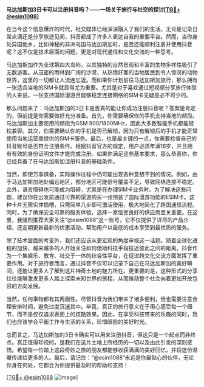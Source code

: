 **马达加斯加3日卡可以注册抖音吗？——一场关于旅行与社交的探讨[[TG💪+ @esim1088](https://t.me/s/esim1088)]**

在当今这个信息爆炸的时代，社交媒体已经深深融入了我们的生活。无论是记录日常点滴还是分享旅途见闻，抖音都成了许多人表达自我的重要平台。然而，当你身处异国他乡，比如神秘的非洲岛国马达加斯加时，是否还能顺利注册并使用抖音呢？这不仅是技术层面的问题，更是对现代通信和文化交流的一种思考。

马达加斯加作为全球第四大岛屿，以其独特的自然景观和丰富的生物多样性吸引了无数游客。从茂密的雨林到广阔的沙漠，从热情好客的当地居民到令人惊叹的动物世界，这里的一切都让人流连忘返。而如果你计划前往马达加斯加旅行，那么拥有一张适合当地的SIM卡就显得尤为重要。尤其是对于喜欢通过短视频分享旅行体验的人来说，一张支持国际漫游且能够稳定连接网络的SIM卡无疑是必不可少的。

那么问题来了：马达加斯加的3日卡是否真的能让你成功注册抖音呢？答案是肯定的，但前提是你需要做好充分准备。首先，你需要确保你的手机支持当地的频段。马达加斯加主要使用的频段为GSM 900/1800MHz，因此大多数智能手机都能轻松兼容。其次，你需要确认你的手机是否已解锁，因为只有解锁后的手机才能正常使用当地运营商提供的SIM卡服务。最后，也是最关键的一点，你需要检查自己的抖音账号是否符合注册条件。根据抖音官方的规定，用户必须年满16岁，并且拥有有效的身份证明文件才能完成注册。如果你满足这些基本要求，那么恭喜你，你已经具备了在马达加斯加注册抖音的基础条件。

当然，即使万事俱备，实际操作过程中仍可能出现各种意想不到的情况。例如，由于马达加斯加地处偏远地区，部分地区可能信号覆盖不足，导致网络连接不稳定。此外，语言障碍也可能成为阻碍，尤其是在办理SIM卡业务时。为了解决这些问题，建议你在出发前通过可靠的渠道购买一张预装了国际漫游功能的ESIM卡。这种卡片无需实体插槽，只需简单几步即可激活使用，极大地简化了跨国通信流程。同时，为了确保安全可靠的服务体验，选择一家信誉良好的供应商至关重要。在这里，我强烈推荐大家关注“@esim1088”这一账号，它不仅提供了详尽的产品介绍，还定期更新最新的优惠活动，帮助用户以最低的成本享受到最优质的服务。

除了技术层面的考量外，我们还应该从更宏观的角度审视这一话题。随着全球化进程的加快，越来越多的人开始关注如何借助科技手段拉近彼此之间的距离。抖音作为一个集娱乐、教育、社交于一体的综合性平台，在促进跨文化交流方面发挥了重要作用。对于旅行者而言，通过抖音不仅可以记录下自己在马达加斯加的美好瞬间，还能让更多人了解到这片神奇土地的魅力所在。更重要的是，这种形式的分享往往能够激发更多人踏上探索未知世界的旅程，从而推动整个社会向着更加开放包容的方向发展。

当然，任何事物都有其两面性。尽管抖音为我们带来了诸多便利，但也需要注意合理安排时间，避免过度沉迷其中。毕竟，真正的旅行意义在于用心感受每一个细节，而不是仅仅追求表面上的炫酷效果。因此，在享受科技带来的乐趣的同时，我们也应该学会平衡工作与生活的关系，珍惜眼前的美好时光。

总而言之，马达加斯加的3日卡确实可以用来注册抖音，但这只是一个起点而非终点。真正值得珍视的，是我们在这片土地上所经历的一切以及由此引发的深刻感悟。希望每一位踏上这段奇妙之旅的朋友都能够收获满满的美好回忆，并将这份温暖传递给更多的人。最后，请记住：“@esim1088”永远是你最贴心的伙伴，无论你身在何处，它都会为你提供最及时的帮助和支持！

[[TG💪+ @esim1088](https://t.me/s/esim1088) ![Image](https://i.postimg.cc/4NQfJmqS/Snipaste-2025-05-13-00-14-12.png)]
